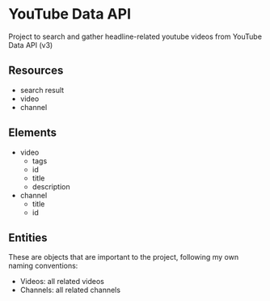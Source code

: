 # YouTube Data API

Project to search and gather headline-related youtube videos from YouTube Data API (v3)

## Resources
- search result
- video
- channel

## Elements

- video
  - tags
  - id
  - title
  - description
- channel
  - title
  - id

## Entities

These are objects that are important to the project, following my own naming conventions:

- Videos: all related videos
- Channels: all related channels

